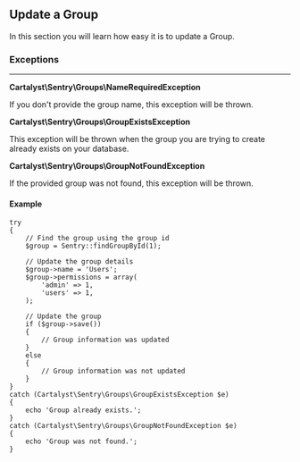## Update a Group

In this section you will learn how easy it is to update a Group.

### Exceptions

---

**Cartalyst\Sentry\Groups\NameRequiredException**

If you don't provide the group name, this exception will be thrown.

**Cartalyst\Sentry\Groups\GroupExistsException**

This exception will be thrown when the group you are trying to create already
exists on your database.

**Cartalyst\Sentry\Groups\GroupNotFoundException**

If the provided group was not found, this exception will be thrown.

#### Example

	try
	{
		// Find the group using the group id
		$group = Sentry::findGroupById(1);

		// Update the group details
		$group->name = 'Users';
		$group->permissions = array(
			'admin' => 1,
			'users' => 1,
		);

		// Update the group
		if ($group->save())
		{
			// Group information was updated
		}
		else
		{
			// Group information was not updated
		}
	}
	catch (Cartalyst\Sentry\Groups\GroupExistsException $e)
	{
		echo 'Group already exists.';
	}
	catch (Cartalyst\Sentry\Groups\GroupNotFoundException $e)
	{
		echo 'Group was not found.';
	}

